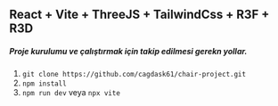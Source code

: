## React + Vite + ThreeJS + TailwindCss + R3F + R3D

##### Proje kurulumu ve çalıştırmak için takip edilmesi gerekn yollar.
1.  `git clone https://github.com/cagdask61/chair-project.git` 
2.  `npm install`
3.  `npm run dev` veya `npx vite`
